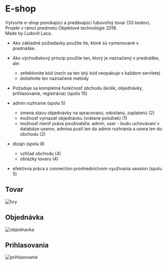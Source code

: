 # E-shop
 
Vytvorte e-shop ponúkajúci a predávajúci ľubovoľný tovar (33 bodov).<br />
Projekt v rámci predmetu Objektové technológie 2018.<br />
Made by Ľudovít Laca.

- Ako základné požiadavky použite tie, ktoré sú vymenované v prednáške.
- Ako východiskový princíp použite ten, ktorý je naznačený v prednáške, ale:
  - zefektívnite kód (nech sa ten istý kód neopakuje v každom servlete)
  - dotiahnite len naznačené metódy
  
- Požaduje sa kompletná funkčnosť obchodu (košík, objednávky, prihlasovanie, registrácia) (spolu 15)

- admin rozhranie (spolu 5)
  - zmena stavu objednávky na spracovanú, odoslanú, zaplatenú (2)
  - možnosť vymazať objednávku (vrátane položiek) (1)
  - možnosť meniť práva používateľa: admin, user - budu uchovávaní v databáze userov, admina pustí len do admin rozhrania a usera len do obchodu (2)
  
- dizajn (spolu 8)
  - vzhľad obchodu (4)
  - obrázky tovaru (4)
  
- efektívna práca s connection prostredníctvom využívania session (spolu 5)

## Tovar
![hry](https://user-images.githubusercontent.com/38889174/83778957-a2c97c80-a68b-11ea-9e17-5cc1b946ed9f.PNG)

## Objednávka
![objednavka](https://user-images.githubusercontent.com/38889174/83779135-db695600-a68b-11ea-8abe-14e8d9bee6c8.PNG)

## Prihlasovania
![prihlasovanie](https://user-images.githubusercontent.com/38889174/83779235-f9cf5180-a68b-11ea-8d89-aa5d7d752ac4.PNG)
